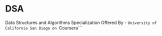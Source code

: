 # DSA
Data Structures and Algorithms Specialization Offered By - ```University of California San Diego on ```Coursera```
